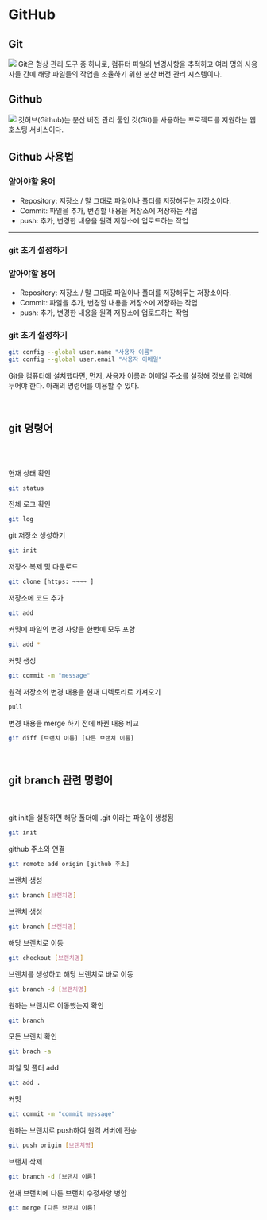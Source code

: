 # GitHub

## Git

 <img src="https://velog.velcdn.com/images%2Fjini_eun%2Fpost%2F43ac40ae-8ffe-4a78-9236-27911962664a%2Fimage.png">
 Git은 형상 관리 도구 중 하나로, 컴퓨터 파일의 변경사항을 추적하고 여러 명의 사용자들 간에 해당 파일들의 작업을 조율하기 위한 분산 버전 관리 시스템이다.

## Github

<img src="https://blog.kakaocdn.net/dn/Kl0e8/btqCzADnGSi/fC7tMdoSp6oGS8L2K429V1/img.png">
깃허브(Github)는 분산 버전 관리 툴인 깃(Git)를 사용하는 프로젝트를 지원하는 웹호스팅 서비스이다.

## Github 사용법

### 알아야할 용어

- Repository: 저장소 / 말 그대로 파일이나 폴더를 저장해두는 저장소이다.
- Commit: 파일을 추가, 변경할 내용을 저장소에 저장하는 작업
- push: 추가, 변경한 내용을 원격 저장소에 업로드하는 작업
<hr/>

### git 초기 설정하기

### 알아야할 용어

- Repository: 저장소 / 말 그대로 파일이나 폴더를 저장해두는 저장소이다.
- Commit: 파일을 추가, 변경할 내용을 저장소에 저장하는 작업
- push: 추가, 변경한 내용을 원격 저장소에 업로드하는 작업

### git 초기 설정하기

```bash
git config --global user.name "사용자 이름"
git config --global user.email "사용자 이메일"
```

Git을 컴퓨터에 설치했다면, 먼저, 사용자 이름과 이메일 주소를 설정해 정보를 입력해 두어야 한다. 아래의 명령어를 이용할 수 있다.

<br/>

## git 명령어

<br/>
<br/>

현재 상태 확인

```bash
git status
```

전체 로그 확인

```bash
git log
```

git 저장소 생성하기

```bash
git init
```

저장소 복제 및 다운로드

```bash
git clone [https: ~~~~ ]
```

저장소에 코드 추가

```bash
git add
```

커밋에 파일의 변경 사항을 한번에 모두 포함

```bash
git add *
```

커밋 생성

```bash
git commit -m "message"
```

원격 저장소의 변경 내용을 현재 디렉토리로 가져오기

```bash
pull
```

변경 내용을 merge 하기 전에 바뀐 내용 비교

```bash
git diff [브랜치 이름] [다른 브랜치 이름]
```

<br/>

## git branch 관련 명령어

<br/>
<br/>
git init을 설정하면 해당 폴더에 .git 이라는 파일이 생성됨

```bash
git init
```

github 주소와 연결

```bash
git remote add origin [github 주소]
```

브랜치 생성

```bash
git branch [브랜치명]
```

브랜치 생성

```bash
git branch [브랜치명]
```

해당 브랜치로 이동

```bash
git checkout [브랜치명]
```

브랜치를 생성하고 해당 브랜치로 바로 이동

```bash
git branch -d [브랜치명]
```

원하는 브랜치로 이동했는지 확인

```bash
git branch
```

모든 브랜치 확인

```bash
git brach -a
```

파일 및 폴더 add

```bash
git add .
```

커밋

```bash
git commit -m "commit message"
```

원하는 브랜치로 push하여 원격 서버에 전송

```bash
git push origin [브랜치명]
```

브랜치 삭제

```bash
git branch -d [브랜치 이름]
```

현재 브랜치에 다른 브랜치 수정사항 병합

```bash
git merge [다른 브랜치 이름]
```
